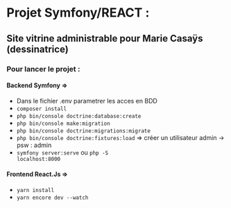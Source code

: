 # Projet Symfony/REACT : 
## Site vitrine administrable pour Marie Casaÿs (dessinatrice)

### Pour lancer le projet :
#### Backend Symfony =>
  - Dans le fichier .env parametrer les acces en BDD
  - <code>composer install</code>
  - <code>php bin/console doctrine:database:create</code>
  - <code>php bin/console make:migration</code>
  - <code>php bin/console doctrine:migrations:migrate</code>
  - <code>php bin/console doctrine:fixtures:load</code> 
          => créer un utilisateur admin -> psw : admin
  - <code>symfony server:serve</code> ou <code>php -S localhost:8000</code>
#### Frontend React.Js =>
  - <code>yarn install</code>
  - <code>yarn encore dev --watch</code>
    

